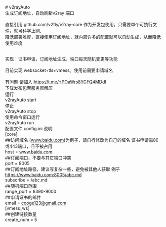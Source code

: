 \# v2rayAuto\
生成订阅地址，自动刷新v2ray 端口\
\
直接引用 github.com/v2fly/v2ray-core 作为开发包使用，只需要单个可执行文件，就可科学上网,\
降低部署难度，直接使用订阅地址，就内部许多的配置就可以自动生成，从而降低使用难度

\
实现：证书申请，订阅地址生成，端口每天随机变更等功能\
\
目前实现 websocket+tls+vmess。使用前需要申请域名\
\
有问题 请加入 <https://t.me/+POaWrs8YGFQ4MDdl>\
下载发布包至服务器解压\
运行\
v2rayAuto start\
停止\
v2rayAuto stop\
使用命令窗口运行\
v2rayAuto run\
配置文件 config.ini 说明\
[core]\
##访问域名 (www.baidu.com)为例子，请自行修改为自己的域名  证书申请需80或443端口，且不被占用 \
host = www.baidu.com \
##订阅端口，不要与其它端口冲突\
port = 8005\
##订阅地址路径，建议写复杂一些，避免被其他人获取 例子 https://www.baidu.com:8005/abc.md  \
subscribe = /abc.md\
##随机端口范围\
range_port = 8390-9000\
##申请证书的邮件\
email = cooge123@gmail.com\
[vmess_ws]\
##创建链接数量\
create_num = 5